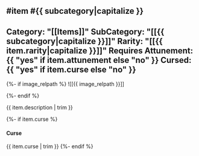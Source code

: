 #item #{{ subcategory|capitalize }}
---
Category: "[[Items]]"
SubCategory: "[[{{ subcategory|capitalize }}]]"
Rarity: "[[{{ item.rarity|capitalize }}]]"
Requires Attunement: {{ "yes" if item.attunement else "no" }}
Cursed: {{ "yes" if item.curse else "no" }}
---

{%- if image_relpath %}
![[{{ image_relpath }}]] 

{%- endif %}

{{ item.description | trim }}

{%- if item.curse %}

#### Curse

{{ item.curse | trim }}
{%- endif %}